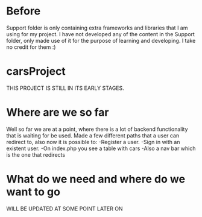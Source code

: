 # Before
Support folder is only containing extra frameworks and libraries that I am using for my project.
I have not developed any of the content in the Support folder, only made use of it for the purpose of learning and developing.
I take no credit for them :)
# carsProject
THIS PROJECT IS STILL IN ITS EARLY STAGES.

# Where are we so far
Well so far we are at a point, where there is a lot of backend functionality that is waiting for be used.
Made a few different paths that a user can redirect to, also now it is possible to:
  \-Register a user.
  \-Sign in with an existent user.
  \-On index.php you see a table with cars
  \-Also a nav bar which is the one that redirects
  
# What do we need and where do we want to go
WILL BE UPDATED AT SOME POINT LATER ON
